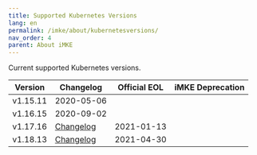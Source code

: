 ```yaml
---
title: Supported Kubernetes Versions
lang: en
permalink: /imke/about/kubernetesversions/
nav_order: 4
parent: About iMKE
---
```


Current supported Kubernetes versions.

| Version | Changelog | Official EOL | iMKE Deprecation |
|---------|-----------|--------------|------------------|
|v1.15.11|2020-05-06||
|v1.16.15|2020-09-02||
|v1.17.16|[Changelog](/imke/about/changelog-v2.13.10/#kubernetes-related-changes)|2021-01-13||
|v1.18.13|[Changelog](/imke/about/changelog-v2.14.8/#kubernetes-related-changes)|2021-04-30||
